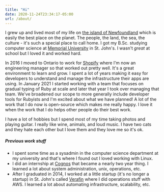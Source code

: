 ```yaml
---
title: "Hi"
date: 2020-11-24T23:34:17-05:00
url: /about/
---
```


I grew up and lived most of my life on
[the island of Newfoundland](https://en.wikipedia.org/wiki/Newfoundland_(island))
which is easily the best place on the planet. The people, the land, the sea, the culture - it's such a special place
to call home. I got my B.Sc. studying computer science at
[Memorial University](https://en.wikipedia.org/wiki/Memorial_University_of_Newfoundland) in St. John's. I wasn't
_great_ at school but I loved it and worked hard.

In 2016 I moved to Ontario to work for [Shopify](https://shopify.engineering/) where I'm now an engineering manager
so that worked out pretty well. It's a great environment to learn and grow. I spent a lot of years making it
easy for developers to understand and manage the infrastructure their apps are using. In January 2021 I started working
with a team that focuses on gradual typing of Ruby at scale and later that year I took over managing that team. We've
broadened our scope to more generally include developer tools for Rubyists and I'm excited about what we have planned!
A lot of the work that I do now is open-source which makes me really happy. I love it when the work that I do helps
other people do their best work.

I have a lot of hobbies but I spend most of my time taking photos and playing guitar. I really like wine, animals, and
loud music. I have two cats and they hate each other but I love them and they love me so it's ok.

##### Previous work stuff

- I spent some time as a sysadmin in the computer science department at my university and that's where I found out I
loved working with Linux.
- I did an internship at [Cognos](https://www.ibm.com/ca-en/products/cognos-analytics) that became a nearly two year
thing. I learned a lot about system administration, unix, operations, etc.
- After I graduated in 2014, I worked at a little startup (it's no longer a startup) in St. John's called
[Verafin](https://verafin.com/) where I did operations stuff with AWS. I learned a lot about automating infrastructure,
scalability, etc.
